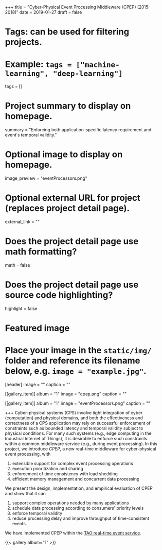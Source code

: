 +++
title = "Cyber-Physical Event Processing Middleware (CPEP) (2015-2018)"
date = 2019-01-27
draft = false

# Tags: can be used for filtering projects.
# Example: `tags = ["machine-learning", "deep-learning"]`
tags = []

# Project summary to display on homepage.
summary = "Enforcing both application-specific latency requirement and event's temporal validity."

# Optional image to display on homepage.
image_preview = "eventProcessors.png"

# Optional external URL for project (replaces project detail page).
external_link = ""

# Does the project detail page use math formatting?
math = false

# Does the project detail page use source code highlighting?
highlight = false

# Featured image
# Place your image in the `static/img/` folder and reference its filename below, e.g. `image = "example.jpg"`.
[header]
image = ""
caption = ""

[[gallery_item]]
album = "1"
image = "cpep.png"
caption = ""

[[gallery_item]]
album = "1"
image = "eventProcessors.png"
caption = ""


+++
Cyber-physical systems (CPS) involve tight integration of cyber (computation) and physical domains, and both the effectiveness and correctness of a CPS application may rely on successful enforcement of constraints such as bounded latency and temporal validity subject to physical conditions. For many such systems (e.g., edge computing in the Industrial Internet of Things), it is desirable to enforce such constraints within a common middleware service (e.g., during event processing). In this project, we introduce *CPEP*, a new real-time middleware for cyber-physical event processing, with

1. extensible support for complex event processing operations
2. execution prioritization and sharing
3. enforcement of time consistency with load shedding
4. efficient memory management and concurrent data processing

We present the design, implementation, and empirical evaluation of CPEP and show that it can

1. support complex operations needed by many applications
2. schedule data processing according to consumers' priority levels
3. enforce temporal validity
4. reduce processing delay and improve throughput of time-consistent events.

We have implemented CPEP within the [TAO real-time event service](http://www.dre.vanderbilt.edu/~schmidt/TAO.html).

{{< gallery album="1" >}}


